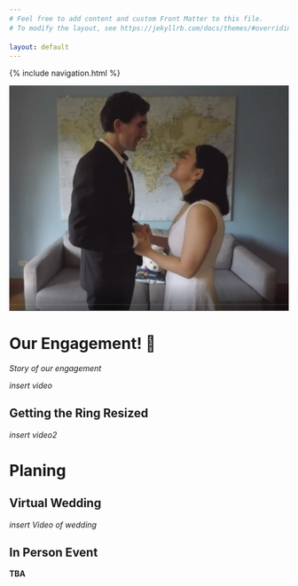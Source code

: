 ```yaml
---
# Feel free to add content and custom Front Matter to this file.
# To modify the layout, see https://jekyllrb.com/docs/themes/#overriding-theme-defaults

layout: default
---
```


{% include navigation.html %}

![Ian and Rui][IanRuiWeddingScreenCap]

# Our Engagement! 💍

_Story of our engagement_

_insert video_

## Getting the Ring Resized

_insert video2_

# Planing

## Virtual Wedding

_insert Video of wedding_

## In Person Event

__TBA__


[IanRuiWeddingScreenCap]: /assets/images/WeddingScreenCap_IanRui.png "Ian and Rui"